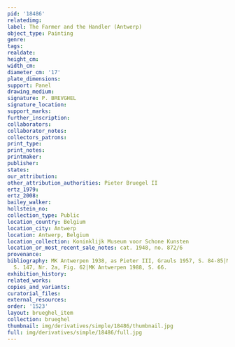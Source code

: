 ```yaml
---
pid: '18486'
relatedimg: 
label: The Farmer and the Handler (Antwerp)
object_type: Painting
genre: 
tags: 
realdate: 
height_cm: 
width_cm: 
diameter_cm: '17'
plate_dimensions: 
support: Panel
drawing_medium: 
signature: P. BREVGHEL
signature_location: 
support_marks: 
further_inscription: 
collaborators: 
collaborator_notes: 
collectors_patrons: 
print_type: 
print_notes: 
printmaker: 
publisher: 
states: 
our_attribution: 
other_attribution_authorities: Pieter Bruegel II
ertz_1979: 
ertz_2008: 
bailey_walker: 
hollstein_no: 
collection_type: Public
location_country: Belgium
location_city: Antwerp
location: Antwerp, Belgium
location_collection: Koninklijk Museum voor Schone Kunsten
location_or_most_recent_sale_notes: cat. 1948, no. 872/6
provenance: 
bibliography: MK Antwerpen 1938, as Pieter III, Grauls 1957, S. 84-85|Marlier 1969,
  S. 147, Nr. 2a, Fig. 62|MK Antwerpen 1988, S. 66.
exhibition_history: 
related_works: 
copies_and_variants: 
curatorial_files: 
external_resources: 
order: '1523'
layout: brueghel_item
collection: brueghel
thumbnail: img/derivatives/simple/18486/thumbnail.jpg
full: img/derivatives/simple/18486/full.jpg
---
```


